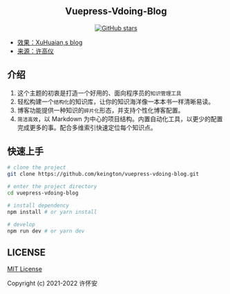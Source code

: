 <h2 align="center">Vuepress-Vdoing-Blog</h2>

<p align="center">
  <a href="https://github.com/keington/vuepress-vdoing-blog/stargazers"><img src="https://img.shields.io/github/stars/keington/vuepress-vdoing-blog?logo=ReverbNation&logoColor=rgba(255,255,255,.6)" alt="GitHub stars"></a>
</p>

* [效果：XuHuaian,s blog](https://linux-ln.com/)
* [来源：许高仪](https://github.com/xugaoyi/vuepress-theme-vdoing.git)

## 介绍
1. 这个主题的初衷是打造一个好用的、面向程序员的`知识管理工具`
2. 轻松构建一个`结构化`的知识库，让你的知识海洋像一本本书一样清晰易读。
3. 博客功能提供一种知识的`碎片化`形态，并支持个性化博客配置。
4. `简洁高效`，以 Markdown 为中心的项目结构。内置自动化工具，以更少的配置完成更多的事。配合多维索引快速定位每个知识点。

## 快速上手
```bash
# clone the project
git clone https://github.com/keington/vuepress-vdoing-blog.git

# enter the project directory
cd vuepress-vdoing-blog

# install dependency
npm install # or yarn install

# develop
npm run dev # or yarn dev
```

## LICENSE
[MIT License](https://github.com/keington/vuepress-vdoing-blog/blob/b21bac74e61c04b6b71f024ebf0ab14ebe7f91c5/LICENSE)

Copyright (c) 2021-2022 许怀安
